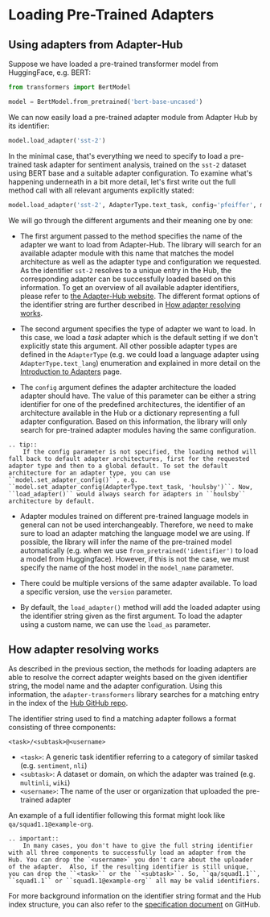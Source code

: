 # Loading Pre-Trained Adapters

## Using adapters from Adapter-Hub

Suppose we have loaded a pre-trained transformer model from HuggingFace, e.g. BERT:

```python
from transformers import BertModel

model = BertModel.from_pretrained('bert-base-uncased')
```

We can now easily load a pre-trained adapter module from Adapter Hub by its identifier:

```python
model.load_adapter('sst-2')
```

In the minimal case, that's everything we need to specify to load a pre-trained task adapter for sentiment analysis, trained on the `sst-2` dataset using BERT base and a suitable adapter configuration.
To examine what's happening underneath in a bit more detail, let's first write out the full method call with all relevant arguments explicitly stated:

```python
model.load_adapter('sst-2', AdapterType.text_task, config='pfeiffer', model_name='bert-base-uncased', version=1, load_as='sst')
```

We will go through the different arguments and their meaning one by one:

- The first argument passed to the method specifies the name of the adapter we want to load from Adapter-Hub. The library will search for an available adapter module with this name that matches the model architecture as well as the adapter type and configuration we requested. As the identifier `sst-2` resolves to a unique entry in the Hub, the corresponding adapter can be successfully loaded based on this information. To get an overview of all available adapter identifiers, please refer to [the Adapter-Hub website](https://adapterhub.ml/explore). The different format options of the identifier string are further described in [How adapter resolving works](#how-adapter-resolving-works).

- The second argument specifies the type of adapter we want to load. In this case, we load a *task* adapter which is the default setting if we don't explicitly state this argument. All other possible adapter types are defined in the `AdapterType` (e.g. we could load a language adapter using `AdapterType.text_lang`) enumeration and explained in more detail on the [Introduction to Adapters](/adapters) page.

- The `config` argument defines the adapter architecture the loaded adapter should have.
The value of this parameter can be either a string identifier for one of the predefined architectures, the identifier of an architecture available in the Hub or a dictionary representing a full adapter configuration.
Based on this information, the library will only search for pre-trained adapter modules having the same configuration.

```eval_rst
.. tip::
    If the config parameter is not specified, the loading method will fall back to default adapter architectures, first for the requested adapter type and then to a global default. To set the default architecture for an adapter type, you can use ``model.set_adapter_config()``, e.g. ``model.set_adapter_config(AdapterType.text_task, 'houlsby')``. Now, ``load_adapter()`` would always search for adapters in ``houlsby`` architecture by default.
```

- Adapter modules trained on different pre-trained language models in general can not be used interchangeably.
Therefore, we need to make sure to load an adapter matching the language model we are using.
If possible, the library will infer the name of the pre-trained model automatically (e.g. when we use `from_pretrained('identifier')` to load a model from Huggingface). However, if this is not the case, we must specify the name of the host model in the `model_name` parameter.

- There could be multiple versions of the same adapter available. To load a specific version, use the `version` parameter.

- By default, the `load_adapter()` method will add the loaded adapter using the identifier string given as the first argument.
To load the adapter using a custom name, we can use the `load_as` parameter.

## How adapter resolving works

As described in the previous section, the methods for loading adapters are able to resolve the correct adapter weights
based on the given identifier string, the model name and the adapter configuration.
Using this information, the `adapter-transformers` library searches for a matching entry in the index of the [Hub GitHub repo](https://github.com/adapter-hub/hub).

The identifier string used to find a matching adapter follows a format consisting of three components:
```
<task>/<subtask>@<username>
```

- `<task>`: A generic task identifier referring to a category of similar tasked (e.g. `sentiment`, `nli`)
- `<subtask>`: A dataset or domain, on which the adapter was trained (e.g. `multinli`, `wiki`)
- `<username>`: The name of the user or organization that uploaded the pre-trained adapter

An example of a full identifier following this format might look like `qa/squad1.1@example-org`.

```eval_rst
.. important::
    In many cases, you don't have to give the full string identifier with all three components to successfully load an adapter from the Hub. You can drop the `<username>` you don't care about the uploader of the adapter.  Also, if the resulting identifier is still unique, you can drop the ``<task>`` or the ``<subtask>``. So, ``qa/squad1.1``, ``squad1.1`` or ``squad1.1@example-org`` all may be valid identifiers.
```

For more background information on the identifier string format and the Hub index structure, you can also refer to the [specification document](https://github.com/adapter-hub/hub/blob/master/spec.md#) on GitHub.
